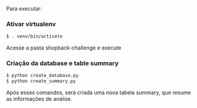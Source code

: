 Para executar:

### Ativar virtualenv
```bash
$ . venv/bin/activate
```

Acesse a pasta shopback-challenge e execute
### Criação da database e table summary
```bash
$ python create_database.py
$ python create_summary.py
```
Após esses comandos, será criada uma nova tabela summary, que resume as informações de análise.
